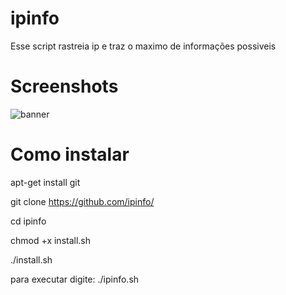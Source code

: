 # ipinfo
 Esse script rastreia ip e traz o maximo de informações possiveis
 
# Screenshots
<img src="https://user-images.githubusercontent.com/88547689/130147953-1dcc2f10-67ee-48c7-99c3-487dcab19f70.png" alt="banner" style="max-width:100%;">
 
# Como instalar
apt-get install git
 
git clone https://github.com/ipinfo/
 
cd ipinfo
 
chmod +x install.sh
 
./install.sh
 
para executar digite: ./ipinfo.sh
